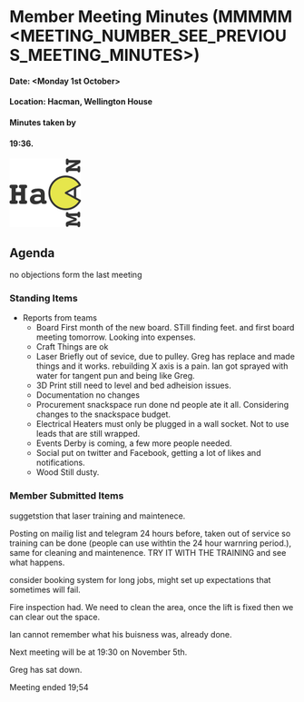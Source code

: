 # Member Meeting Minutes (MMMMM <MEETING_NUMBER_SEE_PREVIOUS_MEETING_MINUTES>)
#### Date: <Monday 1st October>
#### Location: Hacman, Wellington House
#### Minutes taken by <BunnyGirl>
#### 19:36.
![](https://raw.githubusercontent.com/HACManchester/Branding/master/Logos/PNG/126/hackspace-dgrey.png)
## Agenda 
no objections form the last meeting
### Standing Items
* Reports from teams
  * Board
  First month of the new board. STill finding feet. and first board meeting tomorrow. Looking into expenses.
  * Craft
  Things are ok
  * Laser
  Briefly out of sevice, due to pulley. Greg has replace and made things and it works. rebuilding X axis is a pain. Ian got sprayed with water for tangent pun and being like Greg.  
  * 3D Print
  still need to level and bed adheision issues. 
  * Documentation
  no changes
  * Procurement
  snackspace run done nd people ate it all. Considering changes to the snackspace budget.
  * Electrical 
  Heaters must only be plugged in a wall socket. Not to use leads that are still wrapped.
  * Events
  Derby is coming, a few more people needed. 
  * Social
  put on twitter and Facebook, getting a lot of likes and notifications.
  * Wood
  Still dusty. 

### Member Submitted Items

suggetstion that laser training and maintenece. 

Posting on mailig list and telegram 24 hours before, taken out of service so training can be done (people can use withtin the 24 hour warnring period.), same for cleaning and maintenence. TRY IT WITH THE TRAINING and see what happens.

consider booking system for long jobs, might set up expectations that sometimes will fail.

Fire inspection had. We need to clean the area, once the lift is fixed then we can clear out the space. 

Ian cannot remember what his buisness was, already done.

Next meeting will be at 19:30 on November 5th.

Greg has sat down.

Meeting ended 19;54
